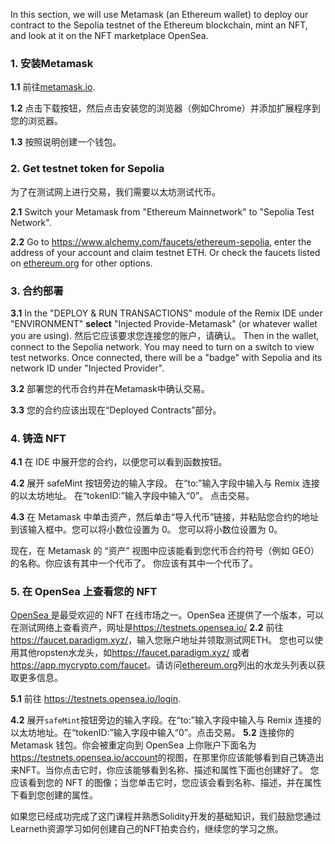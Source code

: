 In this section, we will use Metamask (an Ethereum wallet) to deploy our contract to the Sepolia testnet of the Ethereum blockchain, mint an NFT, and look at it on the NFT marketplace OpenSea.

### 1. 安装Metamask

**1.1** 前往<a href="https://metamask.io/" target="_blank">metamask.io</a>.

**1.2** 点击下载按钮，然后点击安装您的浏览器（例如Chrome）并添加扩展程序到您的浏览器。

**1.3** 按照说明创建一个钱包。

### 2. Get testnet token for Sepolia

为了在测试网上进行交易，我们需要以太坊测试代币。

**2.1** Switch your Metamask from "Ethereum Mainnetwork" to "Sepolia Test Network".

**2.2** Go to <a href="https://www.alchemy.com/faucets/ethereum-sepolia" 
target="_blank">https://www.alchemy.com/faucets/ethereum-sepolia</a>, enter the address of your account and claim testnet ETH.
Or check the faucets listed on <a href="https://ethereum.org/en/developers/docs/networks/#testnet-faucets" target="_blank">ethereum.org</a> for other options.

### 3. 合约部署

**3.1** In the "DEPLOY & RUN TRANSACTIONS" module of the Remix IDE under "ENVIRONMENT" **select** "Injected Provide-Metamask" (or whatever wallet you are using). 然后它应该要求您连接您的账户，请确认。 Then in the wallet, connect to the Sepolia network.  You may need to turn on a switch to view test networks. Once connected, there will be a "badge" with Sepolia and its network ID under "Injected Provider".

**3.2** 部署您的代币合约并在Metamask中确认交易。

**3.3** 您的合约应该出现在“Deployed Contracts”部分。

### 4. 铸造 NFT

**4.1** 在 IDE 中展开您的合约，以便您可以看到函数按钮。

**4.2** 展开 safeMint 按钮旁边的输入字段。 在“to:”输入字段中输入与 Remix 连接的以太坊地址。 在“tokenID:”输入字段中输入“0”。 点击交易。

**4.3** 在 Metamask 中单击资产，然后单击“导入代币”链接，并粘贴您合约的地址到该输入框中。您可以将小数位设置为 0。 您可以将小数位设置为 0。

现在，在 Metamask 的 “资产” 视图中应该能看到您代币合约符号（例如 GEO）的名称。你应该有其中一个代币了。 你应该有其中一个代币了。

### 5. 在 OpenSea 上查看您的 NFT

<a href="https://opensea.io/" 
target="_blank">OpenSea </a>是最受欢迎的 NFT 在线市场之一。OpenSea 还提供了一个版本，可以在测试网络上查看资产，网址是<a href="https://testnets.opensea.io/" 
target="_blank">https://testnets.opensea.io/</a> **2.2** 前往<a href="https://faucet.paradigm.xyz/" target="_blank">https://faucet.paradigm.xyz/</a>，输入您账户地址并领取测试网ETH。 您也可以使用其他ropsten水龙头，如<a href="https://faucet.paradigm.xyz/" target="_blank">https://faucet.paradigm.xyz/</a> 或者 <a href="https://app.mycrypto.com/faucet" target="_blank">https://app.mycrypto.com/faucet</a>。请访问<a href="https://ethereum.org/en/developers/docs/networks/#testnet-faucets" target="_blank">ethereum.org</a>列出的水龙头列表以获取更多信息。

**5.1** 前往 <a href="https://testnets.opensea.io/login" 
target="_blank">https://testnets.opensea.io/login</a>.

**4.2** 展开`safeMint`按钮旁边的输入字段。在“to:”输入字段中输入与 Remix 连接的以太坊地址。在“tokenID:”输入字段中输入“0”。点击交易。 **5.2** 连接你的 Metamask 钱包。你会被重定向到 OpenSea 上你账户下面名为<a href="https://testnets.opensea.io/account" target="_blank">https://testnets.opensea.io/account</a>的视图，在那里你应该能够看到自己铸造出来NFT。当你点击它时，你应该能够看到名称、描述和属性下面也创建好了。 您应该看到您的 NFT 的图像；当您单击它时，您应该会看到名称、描述，并在属性下看到您创建的属性。

如果您已经成功完成了这门课程并熟悉Solidity开发的基础知识，我们鼓励您通过Learneth资源学习如何创建自己的NFT拍卖合约，继续您的学习之旅。